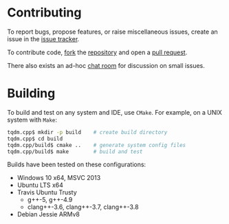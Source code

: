 # Contributing

To report bugs, propose features, or raise miscellaneous issues, create an
issue in the [issue tracker](https://github.com/tqdm/tqdm.cpp/issues).

To contribute code, [fork](https://help.github.com/articles/fork-a-repo/)
the [repository](https://github.com/tqdm/tqdm.cpp) and open a
[pull request](https://github.com/tqdm/tqdm.cpp/pulls).

There also exists an ad-hoc
[chat room](http://chat.stackexchange.com/rooms/43704/tqdm-cpp)
for discussion on small issues.


# Building

To build and test on any system and IDE, use `CMake`.
For example, on a UNIX system with `Make`:

``` sh
tqdm.cpp$ mkdir -p build    # create build directory
tqdm.cpp$ cd build
tqdm.cpp/build$ cmake ..    # generate system config files
tqdm.cpp/build$ make        # build and test
```

Builds have been tested on these configurations:

- Windows 10 x64, MSVC 2013
- Ubuntu LTS x64
- Travis Ubuntu Trusty
    - g++-5, g++-4.9
    - clang++-3.6, clang++-3.7, clang++-3.8
- Debian Jessie ARMv8
